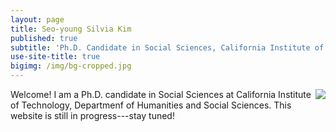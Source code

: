 ```yaml
---
layout: page
title: Seo-young Silvia Kim
published: true
subtitle: 'Ph.D. Candidate in Social Sciences, California Institute of Technology'
use-site-title: true
bigimg: /img/bg-cropped.jpg
---
```

<img style="float:right" src="profile-sysilviakim-raw.jpg" />

Welcome! I am a Ph.D. candidate in Social Sciences at California Institute of Technology, Departmenf of Humanities and Social Sciences. This website is still in progress---stay tuned!
